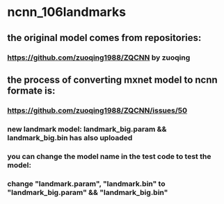 # ncnn_106landmarks
## the original model comes from repositories:
### https://github.com/zuoqing1988/ZQCNN  by zuoqing
## the process of converting mxnet model to ncnn formate is:
### https://github.com/zuoqing1988/ZQCNN/issues/50

### new landmark model: landmark_big.param && landmark_big.bin has also uploaded
### you can change the model name in the test code to test the model:
### change "landmark.param", "landmark.bin" to "landmark_big.param" && "landmark_big.bin"
